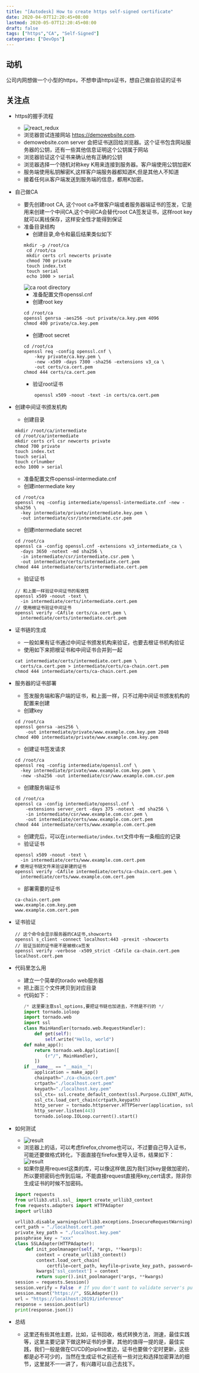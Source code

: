 ```yaml
---
title: "[Autodesk] How to create https self-signed certificate"
date: 2020-04-07T12:20:45+08:00
lastmod: 2020-05-07T12:20:45+08:00
draft: false
tags: ["https","CA", "Self-Signed"]
categories: ["DevOps"]
---
```


## 动机
公司内网想做一个小型的https，不想申请https证书，想自己做自验证的证书
## 关注点
* https的握手流程
    * ![react_redux](/images/ssl.png)
    * 浏览器尝试连接网站 https://demowebsite.com.
    * demowebsite.com server 会把证书送回给浏览器。这个证书包含网站服务器的公钥，还有一些其他信息证明这个公钥属于网站
    * 浏览器验证这个证书来确认他有正确的公钥
    * 浏览器选择一个随机对称key K用来连接到服务器。客户端使用公钥加密K
    * 服务端使用私钥解密K,这样客户端服务器都知道K,但是其他人不知道
    * 接着任何从客户端发送到服务端的信息，都用K加密。
* 自己做CA
    * 要先创建root CA, 这个root ca不做客户端或者服务器端证书的签发，它是用来创建一个中间CA,这个中间CA会替代root CA签发证书，这样root key就可以离线保存，这样安全性才能得到保证
    * 准备目录结构
        * 创建目录,命令和最后结果类似如下
        ```shell
        mkdir -p /root/ca
         cd /root/ca
         mkdir certs crl newcerts private
         chmod 700 private
         touch index.txt
         touch serial
         echo 1000 > serial
        ```
        ![ca root directory](/images/caroot.png)
        * 准备配置文件openssl.cnf
        * 创建root key
        ```shell
        cd /root/ca
        openssl genrsa -aes256 -out private/ca.key.pem 4096
        chmod 400 private/ca.key.pem
        ```
        * 创建root secret
        ```shell
        cd /root/ca
        openssl req -config openssl.cnf \
            -key private/ca.key.pem \
            -new -x509 -days 7300 -sha256 -extensions v3_ca \
            -out certs/ca.cert.pem
        chmod 444 certs/ca.cert.pem
        ```
        * 验证root证书
        ```shell
            openssl x509 -noout -text -in certs/ca.cert.pem
        ```

* 创建中间证书颁发机构
    * 创建目录
    ```shell
    mkdir /root/ca/intermediate
    cd /root/ca/intermediate
    mkdir certs crl csr newcerts private
    chmod 700 private
    touch index.txt
    touch serial
    touch crlnumber
    echo 1000 > serial
    ```
    * 准备配置文件openssl-intermediate.cnf
    * 创建intermediate key
    ```shell
    cd /root/ca
    openssl req -config intermediate/openssl-intermediate.cnf -new -sha256 \
      -key intermediate/private/intermediate.key.pem \
      -out intermediate/csr/intermediate.csr.pem
    ```
    * 创建intermediate secret
    ```shell
    cd /root/ca
    openssl ca -config openssl.cnf -extensions v3_intermediate_ca \
      -days 3650 -notext -md sha256 \
      -in intermediate/csr/intermediate.csr.pem \
      -out intermediate/certs/intermediate.cert.pem
    chmod 444 intermediate/certs/intermediate.cert.pem
    ```
    * 验证证书
    ```shell
    // 和上面一样验证中间证书的有效性
    openssl x509 -noout -text \
      -in intermediate/certs/intermediate.cert.pem
    // 使用根证书验证中间证书
    openssl verify -CAfile certs/ca.cert.pem \
      intermediate/certs/intermediate.cert.pem
    ```
* 证书链的生成
    * 一般如果有证书通过中间证书颁发机构来验证，也要去根证书机构验证
    * 使用如下来把根证书和中间证书合并到一起
    ```shell
    cat intermediate/certs/intermediate.cert.pem \
      certs/ca.cert.pem > intermediate/certs/ca-chain.cert.pem
    chmod 444 intermediate/certs/ca-chain.cert.pem
    ```
* 服务器的证书部署
    * 签发服务端和客户端的证书，和上面一样，只不过用中间证书颁发机构的配置来创建
    * 创建key
    ```shell
    cd /root/ca
    openssl genrsa -aes256 \
        -out intermediate/private/www.example.com.key.pem 2048
    chmod 400 intermediate/private/www.example.com.key.pem
    ```
    * 创建证书签发请求
    ```shell
    cd /root/ca
    openssl req -config intermediate/openssl.cnf \
      -key intermediate/private/www.example.com.key.pem \
      -new -sha256 -out intermediate/csr/www.example.com.csr.pem
    ```
    * 创建服务端证书
    ```shell
    cd /root/ca
    openssl ca -config intermediate/openssl.cnf \
        -extensions server_cert -days 375 -notext -md sha256 \
        -in intermediate/csr/www.example.com.csr.pem \
        -out intermediate/certs/www.example.com.cert.pem
    chmod 444 intermediate/certs/www.example.com.cert.pem
    ```
    * 创建完后，可以在```intermediate/index.txt```文件中有一条相应的记录
    * 验证证书
    ```shell
    openssl x509 -noout -text \
      -in intermediate/certs/www.example.com.cert.pem
    # 使用证书链文件来验证新建的证书
    openssl verify -CAfile intermediate/certs/ca-chain.cert.pem \
      intermediate/certs/www.example.com.cert.pem
    ```
    * 部署需要的证书
    ```shell 
    ca-chain.cert.pem
    www.example.com.key.pem
    www.example.com.cert.pem
    ```
 
* 证书验证
    ```shell
    // 这个命令会显示服务器的CA证书,showcerts
    openssl s_client -connect localhost:443 -prexit -showcerts
    // 验证当前的证书是不是被根ca签发
    openssl verify -verbose -x509_strict -CAfile ca-chain.cert.pem localhost.cert.pem
    ```
* 代码里怎么用
    * 建立一个简单的torado web服务器
    * 把上面三个文件拷贝到对应目录
    * 代码如下：
        ```python
        /* 这里要注意ssl_options,要把证书链也加进去，不然是不行的 */
        import tornado.ioloop
        import tornado.web
        import ssl
        class MainHandler(tornado.web.RequestHandler):
            def get(self):
                self.write("Hello, world")
        def make_app():
            return tornado.web.Application([
                (r"/", MainHandler),
            ])
        if __name__ == "__main__":
            application = make_app()
            chainpath="./ca-chain.cert.pem"
            crtpath="./localhost.cert.pem"
            keypath="./localhost.key.pem"
            ssl_ctx= ssl.create_default_context(ssl.Purpose.CLIENT_AUTH,cafile=chainpath)
            ssl_ctx.load_cert_chain(crtpath,keypath)
            http_server = tornado.httpserver.HTTPServer(application, ssl_options=ssl_ctx)
            http_server.listen(443)
            tornado.ioloop.IOLoop.current().start()
        ```


* 如何测试
    * ![result](/images/sslverify.png)
    *  浏览器上的话，可以考虑firefox,chrome也可以，不过要自己导入证书，可能还要做格式转化，下面直接在firefox里导入证书，结果如下：
    ![result](/images/result.jpeg)
    * 如果你是用request这类的库，可以像这样做,因为我们对key是做加密的，所以要把密码也传到后端，不能直接request直接用key,cert请求，除非你生成证书的时候不加密码。
    ```python
    import requests
    from urllib3.util.ssl_ import create_urllib3_context
    from requests.adapters import HTTPAdapter
    import urllib3

    urllib3.disable_warnings(urllib3.exceptions.InsecureRequestWarning)
    cert_path = "./localhost.cert.pem"
    private_key_path = "./localhost.key.pem"
    passphrase_key = "xxx"
    class SSLAdapter(HTTPAdapter):
        def init_poolmanager(self, *args, **kwargs):
            context = create_urllib3_context()
            context.load_cert_chain(
                certfile=cert_path, keyfile=private_key_path, password=passphrase_key)
            kwargs['ssl_context'] = context
            return super().init_poolmanager(*args, **kwargs)
    session = requests.Session()
    session.verify = False  # If you don't want to validate server's public certificate
    session.mount("https://", SSLAdapter())
    url = "https://localhost:20191/inference"
    response = session.post(url)
    print(response.json())
    ```
* 总结
    * 这里还有些其他主题，比如，证书回收，格式转换方法，测速，最佳实践等，这里主要记录下做这种证书的步骤，其他的值得一提的是，最佳实践，我们一般是做在CI/CD的pipline里边，证书也要做个定时更新，这些都是必不可少的，当然在生成证书之前还有一些对比和选择加密算法的细节，这里就不一一讲了，有兴趣可以自己去找下。

